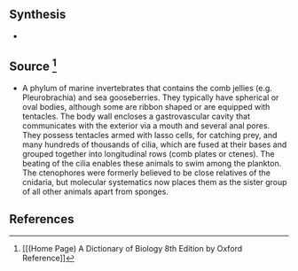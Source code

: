 ## Synthesis
- 
## Source [^1]
- A phylum of marine invertebrates that contains the comb jellies (e.g. Pleurobrachia) and sea gooseberries. They typically have spherical or oval bodies, although some are ribbon shaped or are equipped with tentacles. The body wall encloses a gastrovascular cavity that communicates with the exterior via a mouth and several anal pores. They possess tentacles armed with lasso cells, for catching prey, and many hundreds of thousands of cilia, which are fused at their bases and grouped together into longitudinal rows (comb plates or ctenes). The beating of the cilia enables these animals to swim among the plankton. The ctenophores were formerly believed to be close relatives of the cnidaria, but molecular systematics now places them as the sister group of all other animals apart from sponges.
## References

[^1]: [[(Home Page) A Dictionary of Biology 8th Edition by Oxford Reference]]